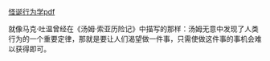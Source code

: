 

[怪诞行为学pdf](https://pan.quark.cn/s/4d62717c7619?entry=xiaobaipan#/share/doc/7a3ea67a7db04d51964c4058f6e66acf)

就像马克·吐温曾经在《汤姆·索亚历险记》中描写的那样：汤姆无意中发现了人类行为的一个重要定律，那就是要让人们渴望做一件事，只需使做这件事的事机会难以获得即可。


